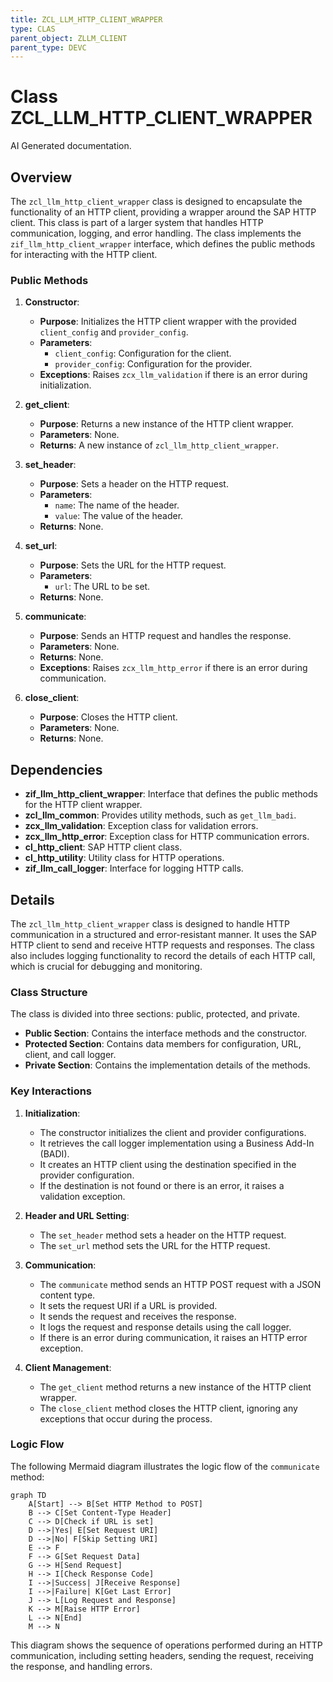 ```yaml
---
title: ZCL_LLM_HTTP_CLIENT_WRAPPER
type: CLAS
parent_object: ZLLM_CLIENT
parent_type: DEVC
---
```


# Class ZCL_LLM_HTTP_CLIENT_WRAPPER

AI Generated documentation.

## Overview

The `zcl_llm_http_client_wrapper` class is designed to encapsulate the functionality of an HTTP client, providing a wrapper around the SAP HTTP client. This class is part of a larger system that handles HTTP communication, logging, and error handling. The class implements the `zif_llm_http_client_wrapper` interface, which defines the public methods for interacting with the HTTP client.

### Public Methods

1. **Constructor**:
   - **Purpose**: Initializes the HTTP client wrapper with the provided `client_config` and `provider_config`.
   - **Parameters**:
     - `client_config`: Configuration for the client.
     - `provider_config`: Configuration for the provider.
   - **Exceptions**: Raises `zcx_llm_validation` if there is an error during initialization.

2. **get_client**:
   - **Purpose**: Returns a new instance of the HTTP client wrapper.
   - **Parameters**: None.
   - **Returns**: A new instance of `zcl_llm_http_client_wrapper`.

3. **set_header**:
   - **Purpose**: Sets a header on the HTTP request.
   - **Parameters**:
     - `name`: The name of the header.
     - `value`: The value of the header.
   - **Returns**: None.

4. **set_url**:
   - **Purpose**: Sets the URL for the HTTP request.
   - **Parameters**:
     - `url`: The URL to be set.
   - **Returns**: None.

5. **communicate**:
   - **Purpose**: Sends an HTTP request and handles the response.
   - **Parameters**: None.
   - **Returns**: None.
   - **Exceptions**: Raises `zcx_llm_http_error` if there is an error during communication.

6. **close_client**:
   - **Purpose**: Closes the HTTP client.
   - **Parameters**: None.
   - **Returns**: None.

## Dependencies

- **zif_llm_http_client_wrapper**: Interface that defines the public methods for the HTTP client wrapper.
- **zcl_llm_common**: Provides utility methods, such as `get_llm_badi`.
- **zcx_llm_validation**: Exception class for validation errors.
- **zcx_llm_http_error**: Exception class for HTTP communication errors.
- **cl_http_client**: SAP HTTP client class.
- **cl_http_utility**: Utility class for HTTP operations.
- **zif_llm_call_logger**: Interface for logging HTTP calls.

## Details

The `zcl_llm_http_client_wrapper` class is designed to handle HTTP communication in a structured and error-resistant manner. It uses the SAP HTTP client to send and receive HTTP requests and responses. The class also includes logging functionality to record the details of each HTTP call, which is crucial for debugging and monitoring.

### Class Structure

The class is divided into three sections: public, protected, and private.

- **Public Section**: Contains the interface methods and the constructor.
- **Protected Section**: Contains data members for configuration, URL, client, and call logger.
- **Private Section**: Contains the implementation details of the methods.

### Key Interactions

1. **Initialization**:
   - The constructor initializes the client and provider configurations.
   - It retrieves the call logger implementation using a Business Add-In (BADI).
   - It creates an HTTP client using the destination specified in the provider configuration.
   - If the destination is not found or there is an error, it raises a validation exception.

2. **Header and URL Setting**:
   - The `set_header` method sets a header on the HTTP request.
   - The `set_url` method sets the URL for the HTTP request.

3. **Communication**:
   - The `communicate` method sends an HTTP POST request with a JSON content type.
   - It sets the request URI if a URL is provided.
   - It sends the request and receives the response.
   - It logs the request and response details using the call logger.
   - If there is an error during communication, it raises an HTTP error exception.

4. **Client Management**:
   - The `get_client` method returns a new instance of the HTTP client wrapper.
   - The `close_client` method closes the HTTP client, ignoring any exceptions that occur during the process.

### Logic Flow

The following Mermaid diagram illustrates the logic flow of the `communicate` method:

```mermaid
graph TD
    A[Start] --> B[Set HTTP Method to POST]
    B --> C[Set Content-Type Header]
    C --> D[Check if URL is set]
    D -->|Yes| E[Set Request URI]
    D -->|No| F[Skip Setting URI]
    E --> F
    F --> G[Set Request Data]
    G --> H[Send Request]
    H --> I[Check Response Code]
    I -->|Success| J[Receive Response]
    I -->|Failure| K[Get Last Error]
    J --> L[Log Request and Response]
    K --> M[Raise HTTP Error]
    L --> N[End]
    M --> N
```

This diagram shows the sequence of operations performed during an HTTP communication, including setting headers, sending the request, receiving the response, and handling errors.
